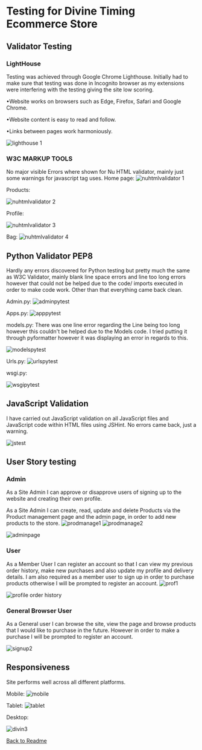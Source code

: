 # Testing for Divine Timing Ecommerce Store


## Validator Testing

### LightHouse

Testing was achieved through Google Chrome Lighthouse. Initially had to make sure that testing was done in Incognito browser as
my extensions were interfering with the testing giving the site low scoring.

•Website works on browsers such as Edge, Firefox, Safari and Google Chrome.

•Website content is easy to read and follow.

•Links between pages work harmoniously.

![lighthouse 1](https://user-images.githubusercontent.com/65243328/185663989-def71dd2-2cca-4a02-9a39-081d852d4f14.JPG)


### W3C MARKUP TOOLS

No major visible Errors where shown for Nu HTML validator, mainly just some warnings for javascript tag uses.
Home page:
![nuhtmlvalidator 1](https://user-images.githubusercontent.com/65243328/190242666-5ef79993-2875-4229-9f32-a94fce49bba3.JPG)

Products:

![nuhtmlvalidator 2](https://user-images.githubusercontent.com/65243328/190242672-9bbc523e-68cc-4830-9adb-667567f7ee97.JPG)

Profile:

![nuhtmlvalidator 3](https://user-images.githubusercontent.com/65243328/190242673-01e06ae9-17f6-4fcd-a3dd-7d0f0ec67cc1.JPG)

Bag:
![nuhtmlvalidator 4](https://user-images.githubusercontent.com/65243328/190242679-a73d75bd-b0bc-4f29-8d68-08a9e5513665.JPG)



## Python Validator PEP8
  
  Hardly any errors discovered for Python testing but pretty much the same as W3C Validator, mainly blank line space errors and line too long errors
  however that could not be helped due to the code/ imports executed in order to make code work. Other than that everything came back clean.
  
  Admin.py:
![adminpytest](https://user-images.githubusercontent.com/65243328/185669163-ebddeb82-a67c-4a70-ba0f-6e099fc9dbab.JPG)

  
  Apps.py:
![apppytest](https://user-images.githubusercontent.com/65243328/185669184-d71c19d0-436b-46cb-ac86-b5392d13fcc3.JPG)

  
  
  models.py:
There was one line error regarding the Line being too long however this couldn't be helped due to the Models code.
  I tried putting it through pyformatter however it was displaying an error in regards to this.
  
  ![modelspytest](https://user-images.githubusercontent.com/65243328/185669199-cc02794a-05d7-49fa-919e-3541991584cb.JPG)

  
  Urls.py:
![urlspytest](https://user-images.githubusercontent.com/65243328/185669220-96840b3a-64ff-45db-9dfe-00f3712e87e4.JPG)

  
  wsgi.py:

![wsgipytest](https://user-images.githubusercontent.com/65243328/185669233-77dbdc55-4cc7-41ad-919c-1558022d9005.JPG)


## JavaScript Validation
I have carried out JavaScript validation on all JavaScript files and JavaScript code within HTML files using JSHint. No errors came back, just a warning.

![jstest](https://user-images.githubusercontent.com/65243328/185670892-4b8f3abc-3f20-4c9a-84b6-d1e17f5b2859.JPG)

  
## User Story testing
  
  ### Admin
As a Site Admin I can approve or disapprove users of signing up to the website and creating their own profile.

As a Site Admin I can create, read, update and delete Products via the Product management page and the admin page, in order to add new products to the store.
![prodmanage1](https://user-images.githubusercontent.com/65243328/185662439-d6ca84f5-3eb9-4ec8-8f5a-be100809bc5d.JPG)
![prodmanage2](https://user-images.githubusercontent.com/65243328/185662457-55e05015-5af3-42a3-a9a6-02f5bc55a8cd.JPG)


![adminpage](https://user-images.githubusercontent.com/65243328/185662343-d6b8b5da-56a3-44e0-9370-74b10f41c211.JPG)


   ### User
  As a Member User I can register an account so that I can view my previous order history, make new purchases and also update my profile and delivery details.
  I am also required as a member user to sign up in order to purchase products otherwise I will be prompted to register an account.
  ![prof1](https://user-images.githubusercontent.com/65243328/185662862-bcf95c2c-b560-440b-8ba4-e240912f71fb.JPG)

  ![profile order history](https://user-images.githubusercontent.com/65243328/185662997-8d9698b1-bb47-4eda-acc3-11d4792de785.JPG)

  
  
 ### General Browser User
  As a General user I can browse the site, view the page and browse products that I would like to purchase in the future.
  However in order to make a purchase I will be prompted to register an account.
 
  ![signup2](https://user-images.githubusercontent.com/65243328/185671810-2b4a7e1d-f257-4092-b4c5-35ef1381c358.JPG)


## Responsiveness
  
 Site performs well across all different platforms.
  
  Mobile:
![mobile](https://user-images.githubusercontent.com/65243328/185660279-c5ef10a6-a91c-421d-85ba-19428d7acf03.JPG)

  
  Tablet:
![tablet](https://user-images.githubusercontent.com/65243328/185660287-9a3f124d-3c96-4b05-bd2e-27c4954dd5ef.JPG)

  
  Desktop:

![divin3](https://user-images.githubusercontent.com/65243328/185660336-50329ece-c848-424b-82a3-1ac26c363dc7.JPG)

  
[Back to Readme](https://github.com/MikaCodez/Divine_Timing/blob/main/README.md)
